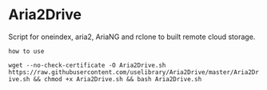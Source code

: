 # Aria2Drive

Script for oneindex, aria2, AriaNG and rclone to built remote cloud storage.

`how to use`

`wget --no-check-certificate -O Aria2Drive.sh https://raw.githubusercontent.com/uselibrary/Aria2Drive/master/Aria2Drive.sh && chmod +x Aria2Drive.sh && bash Aria2Drive.sh`
